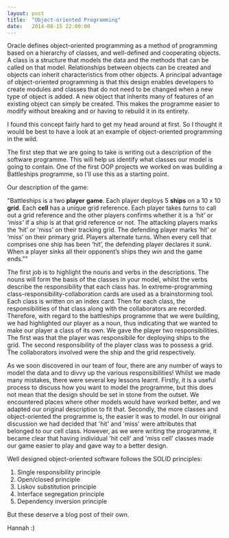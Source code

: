 ```yaml
---
layout: post
title:  "Object-oriented Programming"
date:   2014-08-15 22:00:00
---
```


Oracle defines object-oriented programming as a method of programming based on a hierarchy of classes, and well-defined and cooperating objects. A class is a structure that models the data and the methods that can be called on that model. Relationships between objects can be created and objects can inherit characteristics from other objects. A principal advantage of object-oriented programming is that this design enables developers to create modules and classes that do not need to be changed when a new type of object is added. A new object that inherits many of features of an existing object can simply be created. This makes the programme easier to modify without breaking and or having to rebuild it in its entirety. 

I found this concept fairly hard to get my head around at first. So I thought it would be best to have a look at an example of object-oriented programming in the wild. 

The first step that we are going to take is writing out a description of the software programme. This will help us identify what classes our model is going to contain. One of the first OOP projects we worked on was building a Battleships programme, so I'll use this as a starting point. 

Our description of the game:

"Battleships is a two **player** **game**. Each player deploys 5 **ships** on a 10 x 10 **grid**. Each **cell** has a unique grid reference. Each player takes *turns* to call out a grid reference and the other players confirms whether it is a *‘hit’* or *‘miss’* if a ship is at that grid reference or not. The attacking players marks the ‘hit’ or ‘miss’ on their tracking grid. The defending player marks ‘hit’ or ‘miss’ on their primary grid. Players alternate turns. When every cell that comprises one ship has been ‘hit’, the defending player declares it *sunk*. When a player sinks all their opponent’s ships they *win* and the game ends.""

The first job is to highlight the nouns and verbs in the descriptions. The nouns will form the basis of the classes in your model, whilst the verbs describe the responsibility that each class has. In extreme-programming class-responsibility-collaboration cards are used as a brainstorming tool. Each class is written on an index card. Then for each class, the responsibilities of that class along with the collaborators are recorded. Therefore, with regard to the battleships programme that we were building, we had highlighted our player as a noun, thus indicating that we wanted to make our player a class of its own. We gave the player two responsibilities. The first was that the player was responsibile for deploying ships to the grid. The second responsibility of the player class was to possess a grid. The collaborators involved were the ship and the grid respectively.

As we soon discovered in our team of four, there are any number of ways to model the data and to divvy up the various responsibilities! Whilst we made many mistakes, there were several key lessons learnt. Firstly, it is a useful process to discuss how you want to model the programme, but this does not mean that the design should be set in stone from the outset. We encountered places where other models would have worked better, and we adapted our original description to fit that. Secondly, the more classes and object-oriented the programme is, the easier it was to model. In our oirignal discussion we had decided that 'hit' and 'miss' were attributes that belonged to our cell class. However, as we were writing the programme, it became clear that having individual 'hit cell' and 'miss cell' classes made our game easier to play and gave way to a better design. 

Well designed object-oriented software follows the SOLID principles:

1. Single responsibility principle
2. Open/closed principle
3. Liskov substitution principle
4. Interface segregation principle
5. Dependency inversion principle

But these deserve a blog post of their own. 

Hannah :) 